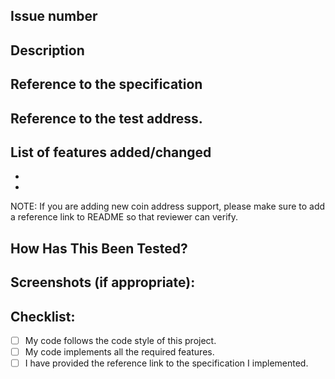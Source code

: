 <!--- Provide a general summary of your changes in the Title above -->

## Issue number
<!--- If there is an associated github issues, please specify here -->

## Description
<!--- Describe your changes in detail -->

## Reference to the specification
<!--- Please provide the reference link to specification. Please try to find the reference of the protocol specification , not just reference to a third party library as we cannot tell that also follows the specification -->


## Reference to the test address.
<!--- Please describe where you found the test address, either from the specificiation doc, test code of other repo, blockchain explorer, etc  -->


## List of features added/changed
<!--- What types of changes does your code introduce? Put an `x` in all the boxes that apply: -->
- 
- 

NOTE: If you are adding new coin address support, please make sure to add a reference link to README so that reviewer can verify.

## How Has This Been Tested?
<!--- Please describe in detail how you tested your changes. -->
<!--- Include details of your testing environment, tests ran to see how -->
<!--- your change affects other areas of the code, etc. -->

## Screenshots (if appropriate):

## Checklist:
<!--- Go over all the following points, and put an `x` in all the boxes that apply. -->
<!--- If you're unsure about any of these, don't hesitate to ask. We're here to help! -->
- [ ] My code follows the code style of this project.
- [ ] My code implements all the required features.
- [ ] I have provided the reference link to the specification I implemented.
